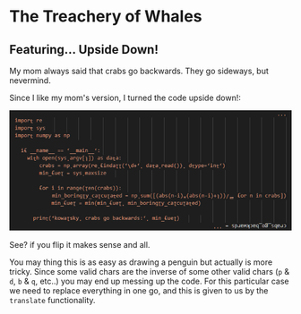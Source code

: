 # The Treachery of Whales #

## Featuring... Upside Down! ##

My mom always said that crabs go backwards. They go sideways, but nevermind.

Since I like my mom's version, I turned the code upside down!:

<p align="center">
  <img src=craby.png />
</p>

See? if you flip it makes sense and all.

You may thing this is as easy as drawing a penguin but actually is more tricky. Since some valid chars are the inverse of some other valid chars (`p` & `d`, `b` & `q`, etc..) you may end up messing up the code. For this particular case we need to replace everything in one go, and this is given to us by the `translate` functionality.